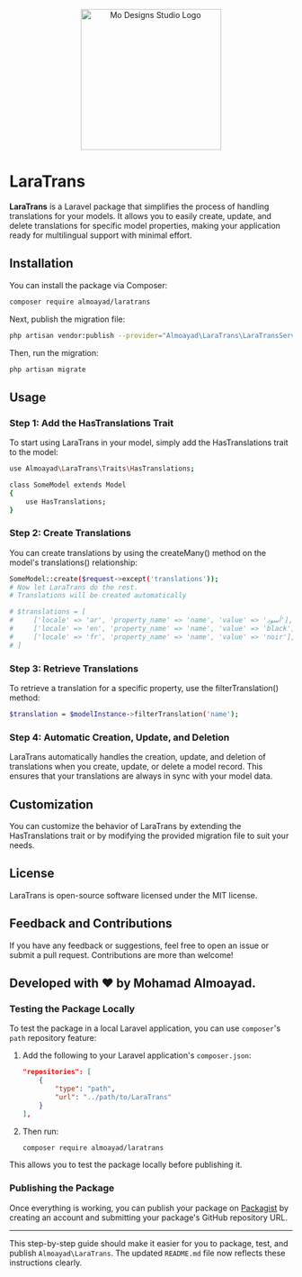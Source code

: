<p align="center"><a href="https://www.modesigns.studio" target="_blank"><img src="https://www.modesigns.studio/_next/image?url=%2Fimages%2Flogo%2Fmo-designs-logo.gif&w=256&q=75" width="250" alt="Mo Designs Studio Logo"></a></p>

# LaraTrans

**LaraTrans** is a Laravel package that simplifies the process of handling translations for your models. It allows you to easily create, update, and delete translations for specific model properties, making your application ready for multilingual support with minimal effort.

## Installation

You can install the package via Composer:

```bash
composer require almoayad/laratrans
```

Next, publish the migration file:

```bash
php artisan vendor:publish --provider="Almoayad\LaraTrans\LaraTransServiceProvider" --tag="migrations"
```

Then, run the migration:

```bash
php artisan migrate
```

## Usage

### Step 1: Add the HasTranslations Trait

To start using LaraTrans in your model, simply add the HasTranslations trait to the model:

```bash
use Almoayad\LaraTrans\Traits\HasTranslations;

class SomeModel extends Model
{
    use HasTranslations;
}
```

### Step 2: Create Translations

You can create translations by using the createMany() method on the model's translations() relationship:

```bash
SomeModel::create($request->except('translations'));
# Now let LaraTrans do the rest.
# Translations will be created automatically

# $translations = [
#     ['locale' => 'ar', 'property_name' => 'name', 'value' => 'أسود'],
#     ['locale' => 'en', 'property_name' => 'name', 'value' => 'black'],
#     ['locale' => 'fr', 'property_name' => 'name', 'value' => 'noir'],
# ]
```

### Step 3: Retrieve Translations

To retrieve a translation for a specific property, use the filterTranslation() method:

```bash
$translation = $modelInstance->filterTranslation('name');
```

### Step 4: Automatic Creation, Update, and Deletion

LaraTrans automatically handles the creation, update, and deletion of translations when you create, update, or delete a model record. This ensures that your translations are always in sync with your model data.

## Customization

You can customize the behavior of LaraTrans by extending the HasTranslations trait or by modifying the provided migration file to suit your needs.

## License

LaraTrans is open-source software licensed under the MIT license.

## Feedback and Contributions

If you have any feedback or suggestions, feel free to open an issue or submit a pull request. Contributions are more than welcome!

## Developed with ❤️ by Mohamad Almoayad.

### **Testing the Package Locally**

To test the package in a local Laravel application, you can use `composer`'s `path` repository feature:

1. Add the following to your Laravel application's `composer.json`:

   ```json
   "repositories": [
       {
           "type": "path",
           "url": "../path/to/LaraTrans"
       }
   ],
   ```

2. Then run:

   ```bash
   composer require almoayad/laratrans
   ```

This allows you to test the package locally before publishing it.

### **Publishing the Package**

Once everything is working, you can publish your package on [Packagist](https://packagist.org/) by creating an account and submitting your package's GitHub repository URL.

---

This step-by-step guide should make it easier for you to package, test, and publish `Almoayad\LaraTrans`. The updated `README.md` file now reflects these instructions clearly.
